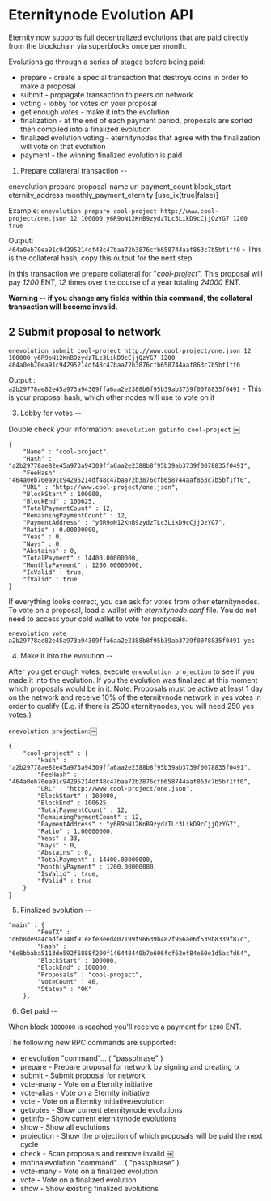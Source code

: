 Eternitynode Evolution API
=======================

Eternity now supports full decentralized evolutions that are paid directly from the blockchain via superblocks once per month. 

Evolutions go through a series of stages before being paid:
* prepare - create a special transaction that destroys coins in order to make a proposal
* submit - propagate transaction to peers on network
* voting - lobby for votes on your proposal
* get enough votes - make it into the evolution
* finalization - at the end of each payment period, proposals are sorted then compiled into a finalized evolution
* finalized evolution voting - eternitynodes that agree with the finalization will vote on that evolution
* payment - the winning finalized evolution is paid


1. Prepare collateral transaction
--

enevolution prepare proposal-name url payment_count block_start eternity_address monthly_payment_eternity [use_ix(true|false)]

Example: ```enevolution prepare cool-project http://www.cool-project/one.json 12 100000 y6R9oN12KnB9zydzTLc3LikD9cCjjQzYG7 1200 true```

Output: ```464a0eb70ea91c94295214df48c47baa72b3876cfb658744aaf863c7b5bf1ff0``` - This is the collateral hash, copy this output for the next step

In this transaction we prepare collateral for "_cool-project_". This proposal will pay _1200_ ENT, _12_ times over the course of a year totaling _24000_ ENT. 

**Warning -- if you change any fields within this command, the collateral transaction will become invalid.** 

2 Submit proposal to network
--

```enevolution submit cool-project http://www.cool-project/one.json 12 100000 y6R9oN12KnB9zydzTLc3LikD9cCjjQzYG7 1200 464a0eb70ea91c94295214df48c47baa72b3876cfb658744aaf863c7b5bf1ff0```

Output : ```a2b29778ae82e45a973a94309ffa6aa2e2388b8f95b39ab3739f0078835f0491``` - This is your proposal hash, which other nodes will use to vote on it

3. Lobby for votes
--

Double check your information: ```enevolution getinfo cool-project```
￼
```
{
    "Name" : "cool-project",
    "Hash" : "a2b29778ae82e45a973a94309ffa6aa2e2388b8f95b39ab3739f0078835f0491",
    "FeeHash" : "464a0eb70ea91c94295214df48c47baa72b3876cfb658744aaf863c7b5bf1ff0",
    "URL" : "http://www.cool-project/one.json",
    "BlockStart" : 100000,
    "BlockEnd" : 100625,
    "TotalPaymentCount" : 12,
    "RemainingPaymentCount" : 12,
    "PaymentAddress" : "y6R9oN12KnB9zydzTLc3LikD9cCjjQzYG7",
    "Ratio" : 0.00000000,
    "Yeas" : 0,
    "Nays" : 0,
    "Abstains" : 0,
    "TotalPayment" : 14400.00000000,
    "MonthlyPayment" : 1200.00000000,
    "IsValid" : true,
    "fValid" : true
}
```

If everything looks correct, you can ask for votes from other eternitynodes. To vote on a proposal, load a wallet with _eternitynode.conf_ file. You do not need to access your cold wallet to vote for proposals. 

```enevolution vote a2b29778ae82e45a973a94309ffa6aa2e2388b8f95b39ab3739f0078835f0491 yes```

4.  Make it into the evolution
--

After you get enough votes, execute ```enevolution projection``` to see if you made it into the evolution. If you the evolution was finalized at this moment which proposals would be in it. Note: Proposals must be active at least 1 day on the network and receive 10% of the eternitynode network in yes votes in order to qualify (E.g. if there is 2500 eternitynodes, you will need 250 yes votes.)

```enevolution projection```:￼
```
{
    "cool-project" : {
	    "Hash" : "a2b29778ae82e45a973a94309ffa6aa2e2388b8f95b39ab3739f0078835f0491",
	    "FeeHash" : "464a0eb70ea91c94295214df48c47baa72b3876cfb658744aaf863c7b5bf1ff0",
	    "URL" : "http://www.cool-project/one.json",
	    "BlockStart" : 100000,
	    "BlockEnd" : 100625,
	    "TotalPaymentCount" : 12,
	    "RemainingPaymentCount" : 12,
	    "PaymentAddress" : "y6R9oN12KnB9zydzTLc3LikD9cCjjQzYG7",
	    "Ratio" : 1.00000000,
	    "Yeas" : 33,
	    "Nays" : 0,
	    "Abstains" : 0,
	    "TotalPayment" : 14400.00000000,
	    "MonthlyPayment" : 1200.00000000,
	    "IsValid" : true,
	    "fValid" : true
	}
}
```

5. Finalized evolution
--

```
"main" : {
        "FeeTX" : "d6b8de9a4cadfe148f91e8fe8eed407199f96639b482f956ae6f539b8339f87c",
        "Hash" : "6e8bbaba5113de592f6888f200f146448440b7e606fcf62ef84e60e1d5ac7d64",
        "BlockStart" : 100000,
        "BlockEnd" : 100000,
        "Proposals" : "cool-project",
        "VoteCount" : 46,
        "Status" : "OK"
    },
```

6. Get paid
--

When block ```1000000``` is reached you'll receive a payment for ```1200``` ENT. 

The following new RPC commands are supported:
- enevolution "command"... ( "passphrase" )
 - prepare            - Prepare proposal for network by signing and creating tx
 - submit             - Submit proposal for network
 - vote-many          - Vote on a Eternity initiative
 - vote-alias         - Vote on a Eternity initiative
 - vote               - Vote on a Eternity initiative/evolution
 - getvotes           - Show current eternitynode evolutions
 - getinfo            - Show current eternitynode evolutions
 - show               - Show all evolutions
 - projection         - Show the projection of which proposals will be paid the next cycle
 - check              - Scan proposals and remove invalid
￼
- mnfinalevolution "command"... ( "passphrase" )
 - vote-many   - Vote on a finalized evolution
 - vote        - Vote on a finalized evolution
 - show        - Show existing finalized evolutions

